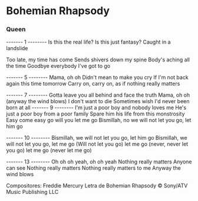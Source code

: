 # Bohemian Rhapsody
### Queen

------- 1 --------
Is this the real life?
Is this just fantasy?
Caught in a landslide

Too late, my time has come
Sends shivers down my spine
Body's aching all the time
Goodbye everybody I've got to go

------- 5 --------
Mama, oh oh
Didn't mean to make you cry
If I'm not back again this time tomorrow
Carry on, carry on, as if nothing really matters

------- 7 --------
Gotta leave you all behind and face the truth
Mama, oh oh (anyway the wind blows)
I don't want to die
Sometimes wish I'd never been born at all
------- 9 --------
I'm just a poor boy and nobody loves me
He's just a poor boy from a poor family
Spare him his life from this monstrosity
Easy come easy go will you let me go
Bismillah, no we will not let you go, let him go

------- 10 --------
Bismillah, we will not let you go, let him go
Bismillah, we will not let you go, let me go
(Will not let you go) let me go (never, never let you go) let me go (never let me go)


------- 13 --------
Oh oh oh yeah, oh oh yeah
Nothing really matters
Anyone can see
Nothing really matters
Nothing really matters to me
Anyway the wind blows


Compositores: Freddie Mercury
Letra de Bohemian Rhapsody © Sony/ATV Music Publishing LLC
